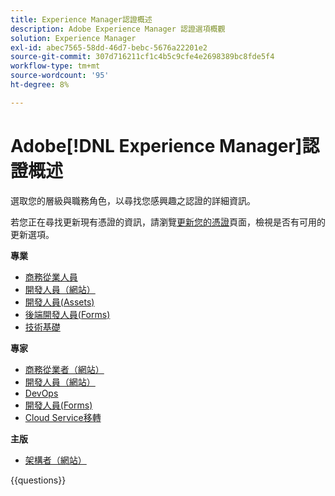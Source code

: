 ```yaml
---
title: Experience Manager認證概述
description: Adobe Experience Manager 認證選項概觀
solution: Experience Manager
exl-id: abec7565-58dd-46d7-bebc-5676a22201e2
source-git-commit: 307d716211cf1c4b5c9cfe4e2698389bc8fde5f4
workflow-type: tm+mt
source-wordcount: '95'
ht-degree: 8%

---
```


# Adobe[!DNL Experience Manager]認證概述

選取您的層級與職務角色，以尋找您感興趣之認證的詳細資訊。

若您正在尋找更新現有憑證的資訊，請瀏覽[更新您的憑證](/help/certifications/renew.md)頁面，檢視是否有可用的更新選項。

**專業**

* [商務從業人員](https://certification.adobe.com/certification/experience-manager-business-practitioner-professional) <!--AD0-E126-->
* [開發人員（網站）](https://certification.adobe.com/certification/sites-developer-professional) <!--AD0-E123-->
* [開發人員(Assets)](https://certification.adobe.com/certification/assets-developer-professional) <!--AD0-E129-->
* [後端開發人員(Forms)](https://certification.adobe.com/certification/backend-developer-professional) <!--AD0-E127-->
* [技術基礎](https://certification.adobe.com/certification/technical-foundations-professional) <!--AD0-E132-->

**專家**

* [商務從業者（網站）](https://certification.adobe.com/certification/sites-business-practitioner-expert) <!--AD0-E121-->
* [開發人員（網站）](https://certification.adobe.com/certification/sites-developer-expert) <!--AD0-E134-->
* [DevOps](https://certification.adobe.com/certification/aem-devops-engineer-expert) <!--AD0-E124-->
* [開發人員(Forms)](https://certification.adobe.com/certification/aem-forms-developer-expert) <!--AD0-E125-->
* [Cloud Service移轉](https://certification.adobe.com/certification/cloud-service-migration-expert) <!--AD0-E136-->

**主版**

* [架構者（網站）](https://certification.adobe.com/certification/sites-architect-master) <!--AD0-E117-->

{{questions}}
